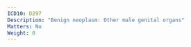 ```yaml
---
ICD10: D297
Description: "Benign neoplasm: Other male genital organs"
Matters: No
Weight: 0
---
```


